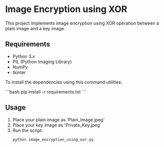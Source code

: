 # Image Encryption using XOR

This project implements image encryption using XOR operation between a plain image and a key image.

## Requirements
- Python 3.x
- PIL (Python Imaging Library)
- NumPy
- tkinter

To install the dependencies using this command utilities:

   \`\`\`bash
   pip install -r requirements.txt
   \`\`\`  

## Usage
1. Place your plain image as 'Plain_Image.jpeg'
2. Place your key image as 'Private_Key.jpeg'
3. Run the script:
   ```bash
   python image_encryption_using_xor.py
   ```

